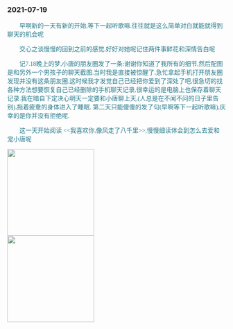 ### 2021-07-19

  <p style="text-indent:2em; color: #25798a; font-family: Brush Script MT, Brush Script Std, cursive">
    早啊新的一天有新的开始,等下一起听歌嘛.往往就是这么简单对白就能就得到聊天的机会呢
  </p>

  <p style="text-indent:2em; color: #25798a; font-family: Brush Script MT, Brush Script Std, cursive">
    交心之谈慢慢的回到之前的感觉,好好对她呢记住两件事鲜花和深情告白呢
  </p>

  <p style="text-indent:2em; color: #25798a; font-family: Brush Script MT, Brush Script Std, cursive">
    记7.18晚上的梦,小唐的朋友圈发了一条:谢谢你知道了我所有的细节,然后配图是和另外一个男孩子的聊天截图.当时我是直接被惊醒了,急忙拿起手机打开朋友圈发现并没有这条朋友圈,这时候我才发觉自己已经把你爱到了深处了吧,很急切的找各种方法想要恢复自己已经删除的手机聊天记录,很幸运的是电脑上也保存着聊天记录.我在暗自下定决心明天一定要和小唐聊上天,(人总是在不闻不问的日子里告别),拖着疲惫的身体进入了睡眠.
    第二天只能傻傻的发了句(早啊等下一起听歌嘛),庆幸的是你并没有拒绝呢.
  </p>

  <p style="text-indent:2em; color: #25798a; font-family: Brush Script MT, Brush Script Std, cursive">
    这一天开始阅读 <<我喜欢你,像风走了八千里>>,慢慢细读体会到怎么去爱和宠小唐呢
  </p>

  <img src="/loveMollyrui/dariyLove/log/../mollyImage/mollyr6I.jpg" style="width: 200px"/>

  <br/>
  
  <img src="/loveMollyrui/dariyLove/log/../mollyImage/mollyDariy1.jpg" style="width: 200px"/>
